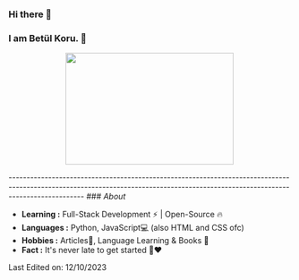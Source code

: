 ### Hi there 👋
### I am Betül Koru. 🌲

<p align="center">
  <img width="300" height="200" src="https://i2.wp.com/www.bestworldevents.com/wp-content/uploads/2020/05/Hello-Gif.gif?resize=498%2C498">
</p>
---------------------------------------------------------------------------------------------------------------------------------------------------------------------------------
### <i>About</i>

-  **Learning :** Full-Stack Development :zap: | Open-Source :fire:	
-  **Languages :** Python, JavaScript💻 (also HTML and CSS ofc)
-  **Hobbies :** Articles📕, Language Learning & Books 📖
-  **Fact :** It's never late to get started 🎯:heart:


Last Edited on: 12/10/2023

<!--
**psyBeth/psyBeth** is a ✨ _special_ ✨ repository because its `README.md` (this file) appears on your GitHub profile.

Here are some ideas to get you started:

- 🔭 I’m currently working on ...
- 🌱 I’m currently learning ...
- 👯 I’m looking to collaborate on ...
- 🤔 I’m looking for help with ...
- 💬 Ask me about ...
- 📫 How to reach me: ...
- 😄 Pronouns: ...
- ⚡ Fun fact: ...
-->
